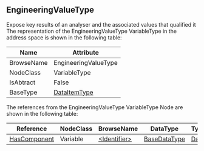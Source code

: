 <!-- objecttype -->
## EngineeringValueType
Expose key results of an analyser and the associated values that qualified it
The representation of the EngineeringValueType VariableType in the address space is shown in the following table:  

|Name|Attribute|
|---|---|
|BrowseName|EngineeringValueType|
|NodeClass|VariableType|
|IsAbtract|False|
|BaseType|[DataItemType](../../../Core/Part8/VariableTypes/DataItemType/readme.md)|

The references from the EngineeringValueType VariableType Node are shown in the following table:  

|Reference|NodeClass|BrowseName|DataType|TypeDefinition|ModellingRule|
|---|---|---|---|---|---|
|[HasComponent](../../../Core/Part3/ReferenceTypes/HasComponent/readme.md)|Variable|[&lt;Identifier&gt;](#&lt;Identifier&gt;)|[BaseDataType](../../../Core/Part3/DataTypes/BaseDataType/readme.md)|[DataItemType](../../../Core/Part8/VariableTypes/DataItemType/readme.md)|[OptionalPlaceholder](../../../Core/Objects/OptionalPlaceholder/readme.md)|


